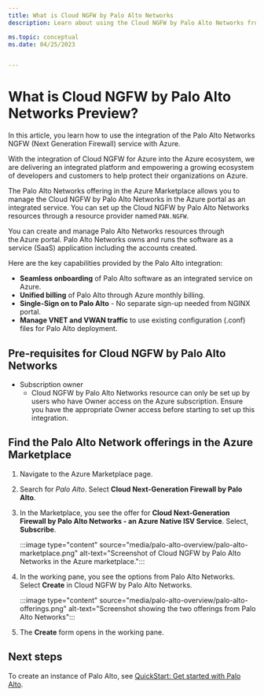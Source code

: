 ```yaml
---
title: What is Cloud NGFW by Palo Alto Networks
description: Learn about using the Cloud NGFW by Palo Alto Networks from the Marketplace.

ms.topic: conceptual
ms.date: 04/25/2023


---
```


# What is Cloud NGFW by Palo Alto Networks Preview?

In this article, you learn how to use the integration of the Palo Alto Networks NGFW (Next Generation Firewall) service with Azure.

With the integration of Cloud NGFW for Azure into the Azure ecosystem, we are delivering an integrated platform and empowering a growing ecosystem of developers and customers to help protect their organizations on Azure.

The Palo Alto Networks offering in the Azure Marketplace allows you to manage the Cloud NGFW by Palo Alto Networks in the Azure portal as an integrated service. You can set up the Cloud NGFW by Palo Alto Networks resources through a resource provider named `PAN.NGFW`.

You can create and manage Palo Alto Networks resources through the Azure portal. Palo Alto Networks owns and runs the software as a service (SaaS) application including the accounts created.

Here are the key capabilities provided by the Palo Alto integration:

- **Seamless onboarding** of Palo Alto software as an integrated service on Azure.
- **Unified billing** of Palo Alto through Azure monthly billing.
- **Single-Sign on to Palo Alto** - No separate sign-up needed from NGINX portal.
- **Manage VNET and VWAN traffic** to use existing configuration (.conf) files for Palo Alto deployment.

## Pre-requisites for Cloud NGFW by Palo Alto Networks

- Subscription owner
  - Cloud NGFW by Palo Alto Networks resource can only be set up by users who have Owner access on the Azure subscription. Ensure you have the appropriate Owner access before starting to set up this integration.

## Find the Palo Alto Network offerings in the Azure Marketplace

1. Navigate to the Azure Marketplace page.

1. Search for _Palo Alto_. Select **Cloud Next-Generation Firewall by Palo Alto**.

1. In the Marketplace, you see the offer for **Cloud Next-Generation Firewall by Palo Alto Networks - an Azure Native ISV Service**. Select, **Subscribe**.

   :::image type="content" source="media/palo-alto-overview/palo-alto-marketplace.png" alt-text="Screenshot of Cloud NGFW by Palo Alto Networks in the Azure marketplace.":::

1. In the working pane, you see the options from Palo Alto Networks. Select **Create** in Cloud NGFW by Palo Alto Networks.

   :::image type="content" source="media/palo-alto-overview/palo-alto-offerings.png" alt-text="Screenshot showing the two offerings from Palo Alto Networks":::

1. The **Create** form opens in the working pane.

## Next steps

To create an instance of Palo Alto, see [QuickStart: Get started with Palo Alto](palo-alto-create.md).
